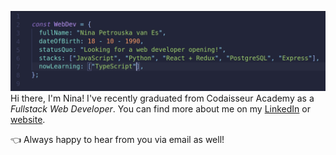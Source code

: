 ![Nina](https://github.com/grakify90/grakify90/blob/master/githubprofile3.gif)
Hi there, I'm Nina! I've recently graduated from Codaisseur Academy as a *Fullstack Web Developer*. You can find more about me on my 
[LinkedIn](https://www.linkedin.com/m/in/ninavanes) or [website](https://ninavanes.netlify.app/).
<p>👈 Always happy to hear from you via email as well!</p>

